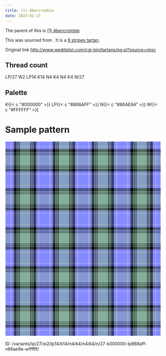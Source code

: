 ```yaml
---
title: (1) Abercrombie
date: 2023-02-17
---
```

The parent of this is [(1) Abercrombie](/tartans/lp/27/w2/lp14/k14/n4/k4/n4/k4/n/27/)


This was sourced from <no value>.  It is a [9 stripes tartan](/stripes/stripes9/).

Original link http://www.weddslist.com/cgi-bin/tartans/pg.pl?source=misc

## Thread count
LP/27 W2 LP14 K14 N4 K4 N4 K4 N/27

## Palette
K{{< c "#000000" >}} LP{{< c "#868AFF" >}} N{{< c "#86AE9A" >}} W{{< c "#FFFFFF" >}}

# Sample pattern

![Tartan detail](tartan.png "LP/27 W2 LP14 K14 N4 K4 N4 K4 N/27 tartan")

ID: /variants/lp/27/w2/lp14/k14/n4/k4/n4/k4/n/27-k000000-lp868aff-n86ae9a-wffffff/
